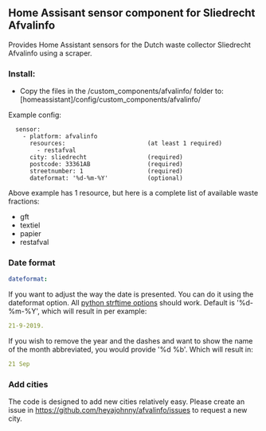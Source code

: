 ## Home Assisant sensor component for Sliedrecht Afvalinfo

Provides Home Assistant sensors for the Dutch waste collector Sliedrecht Afvalinfo using a scraper.

### Install:
- Copy the files in the /custom_components/afvalinfo/ folder to: [homeassistant]/config/custom_components/afvalinfo/

Example config:
```Configuration.yaml:
  sensor:
    - platform: afvalinfo
      resources:                       (at least 1 required)
        - restafval
      city: sliedrecht                 (required)
      postcode: 33361AB                (required)
      streetnumber: 1                  (required)
      dateformat: '%d-%m-%Y'           (optional)
```

Above example has 1 resource, but here is a complete list of available waste fractions:
- gft
- textiel
- papier
- restafval

### Date format
```yaml
dateformat:
```
If you want to adjust the way the date is presented. You can do it using the dateformat option. All [python strftime options](http://strftime.org/) should work.
Default is '%d-%m-%Y', which will result in per example: 
```yaml
21-9-2019.
```
If you wish to remove the year and the dashes and want to show the name of the month abbreviated, you would provide '%d %b'. Which will result in: 
```yaml
21 Sep
```

### Add cities
The code is designed to add new cities relatively easy. Please create an issue in
https://github.com/heyajohnny/afvalinfo/issues to request a new city.
